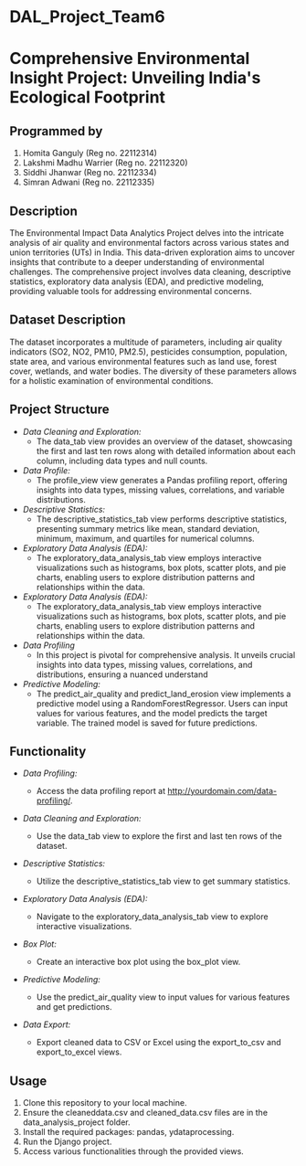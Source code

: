 # DAL_Project_Team6
# Comprehensive Environmental Insight Project: Unveiling India's Ecological Footprint

## Programmed by
1. Homita Ganguly (Reg no. 22112314) 
2. Lakshmi Madhu Warrier (Reg no. 22112320)
3. Siddhi Jhanwar (Reg no. 22112334)
4. Simran Adwani (Reg no. 22112335) 

## Description
The Environmental Impact Data Analytics Project delves into the intricate analysis of air quality and environmental factors across various states and union territories (UTs) in India. This data-driven exploration aims to uncover insights that contribute to a deeper understanding of environmental challenges. The comprehensive project involves data cleaning, descriptive statistics, exploratory data analysis (EDA), and predictive modeling, providing valuable tools for addressing environmental concerns.

## Dataset Description
The dataset incorporates a multitude of parameters, including air quality indicators (SO2, NO2, PM10, PM2.5), pesticides consumption, population, state area, and various environmental features such as land use, forest cover, wetlands, and water bodies. The diversity of these parameters allows for a holistic examination of environmental conditions.

## Project Structure

* *Data Cleaning and Exploration:*
   * The data_tab view provides an overview of the dataset, showcasing the first and last ten rows along with detailed information about each column, including data types and null counts.
* *Data Profile:*
   * The profile_view view generates a Pandas profiling report, offering insights into data types, missing values, correlations, and variable distributions.
* *Descriptive Statistics:*
   * The descriptive_statistics_tab view performs descriptive statistics, presenting summary metrics like mean, standard deviation, minimum, maximum, and quartiles for numerical columns.
* *Exploratory Data Analysis (EDA):*
   * The exploratory_data_analysis_tab view employs interactive visualizations such as histograms, box plots, scatter plots, and pie charts, enabling users to explore distribution patterns and relationships within the data.
* *Exploratory Data Analysis (EDA):*
   * The exploratory_data_analysis_tab view employs interactive visualizations such as histograms, box plots, scatter plots, and pie charts, enabling users to explore distribution patterns and relationships within the data.
* *Data Profiling*
   * In this project is pivotal for comprehensive analysis. It unveils crucial insights into data types, missing values, correlations, and distributions, ensuring a nuanced understand
* *Predictive Modeling:*
   * The predict_air_quality and predict_land_erosion view implements a predictive model using a RandomForestRegressor. Users can input values for various features, and the model predicts the target variable. The trained model is saved for future predictions.

## Functionality

- *Data Profiling:*
  - Access the data profiling report at http://yourdomain.com/data-profiling/.

- *Data Cleaning and Exploration:*
  - Use the data_tab view to explore the first and last ten rows of the dataset.

- *Descriptive Statistics:*
  - Utilize the descriptive_statistics_tab view to get summary statistics.

- *Exploratory Data Analysis (EDA):*
  - Navigate to the exploratory_data_analysis_tab view to explore interactive visualizations.

- *Box Plot:*
  - Create an interactive box plot using the box_plot view.

- *Predictive Modeling:*
  - Use the predict_air_quality view to input values for various features and get predictions.

- *Data Export:*
  - Export cleaned data to CSV or Excel using the export_to_csv and export_to_excel views.

## Usage

1. Clone this repository to your local machine.
2. Ensure the cleaneddata.csv and cleaned_data.csv files are in the data_analysis_project folder.
3. Install the required packages: pandas, ydataprocessing.
4. Run the Django project.
5. Access various functionalities through the provided views.
